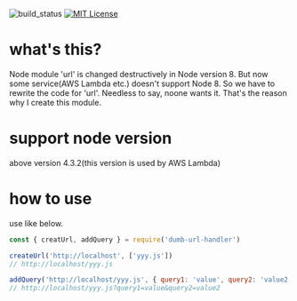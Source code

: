 ![build_status](https://travis-ci.org/rchaser53/url-handler.svg?branch=master)
[![MIT License](http://img.shields.io/badge/license-MIT-blue.svg?style=flat)](LICENSE)

# what's this?
 Node module 'url' is changed destructively in Node version 8. But now some service(AWS Lambda etc.) doesn't support Node 8. So we have to rewrite the code for 'url'. Needless to say, noone wants it. That's the reason why I create this module.

# support node version
  above version 4.3.2(this version is used by AWS Lambda)

# how to use

use like below.

  ```javascript
  const { creatUrl, addQuery } = require('dumb-url-handler')

  createUrl('http://localhost', ['yyy.js'])
  // http://localhost/yyy.js

  addQuery('http://localhost/yyy.js', { query1: 'value', query2: 'value2' })
  // http://localhost/yyy.js?query1=value&query2=value2
  ```